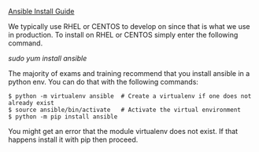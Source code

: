 [Ansible Install Guide](https://docs.ansible.com/ansible/latest/installation_guide/index.html)

We typically use RHEL or CENTOS to develop on since that is what we use in production. To install on RHEL or CENTOS simply enter the following command.

*sudo yum install ansible*

The majority of exams and training recommend that you install ansible in a python env. You can do that with the following commands:

    $ python -m virtualenv ansible  # Create a virtualenv if one does not already exist
    $ source ansible/bin/activate   # Activate the virtual environment
    $ python -m pip install ansible

You might get an error that the module virtualenv does not exist. If that happens install it with pip then proceed.
